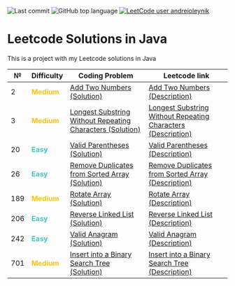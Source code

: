 ![Last commit](https://img.shields.io/github/last-commit/a-oleynik/leetcode-java?style=for-the-badge&color=9cf&logo=git)
![GitHub top language](https://img.shields.io/github/languages/top/a-oleynik/leetcode-java?style=for-the-badge&color=blue)
[![LeetCode user andreioleynik](https://img.shields.io/badge/dynamic/json?style=for-the-badge&labelColor=black&color=%23ffa116&label=Solved&query=solvedOverTotal&url=https%3A%2F%2Fleetcode-badge.vercel.app%2Fapi%2Fusers%2Fandreioleynik&logo=leetcode&logoColor=yellow)](https://leetcode.com/u/andreioleynik/)

# Leetcode Solutions in Java

This is a project with my Leetcode solutions in Java

| №   | Difficulty                                     | Coding Problem                                                                                                                                                                                 | Leetcode link                                                                                                                                             |
|-----|------------------------------------------------|------------------------------------------------------------------------------------------------------------------------------------------------------------------------------------------------|-----------------------------------------------------------------------------------------------------------------------------------------------------------|
| 2   | <span style="color:#fac31d"> **Medium**</span> | [Add Two Numbers (Solution)](https://github.com/a-oleynik/leetcode-java/tree/master/src/main/java/com/oleynik/java/leetcode/addtwonumbers/Solution.java)                                       | [Add Two Numbers (Description)](https://leetcode.com/problems/add-two-numbers/description/)                                                               |
| 3   | <span style="color:#fac31d"> **Medium**</span> | [Longest Substring Without Repeating Characters (Solution)](https://github.com/a-oleynik/leetcode-java/tree/master/src/main/java/com/oleynik/java/leetcode/longesrtsubstreang3/Solution.java)  | [Longest Substring Without Repeating Characters (Description)](https://leetcode.com/problems/longest-substring-without-repeating-characters/description/) |
| 20  | <span style="color:#46c6c2"> **Easy**</span>   | [Valid Parentheses (Solution)](https://github.com/a-oleynik/leetcode-java/tree/master/src/main/java/com/oleynik/java/leetcode/validparentheses/Solution.java)                                  | [Valid Parentheses (Description)](https://leetcode.com/problems/valid-parentheses/description/)                                                           |
| 26  | <span style="color:#46c6c2"> **Easy**</span>   | [Remove Duplicates from Sorted Array (Solution)](https://github.com/a-oleynik/leetcode-java/tree/master/src/main/java/com/oleynik/java/leetcode/removeduplicatesfromsortedarray/Solution.java) | [Remove Duplicates from Sorted Array (Description)](https://leetcode.com/problems/remove-duplicates-from-sorted-array/description/)                       |
| 189 | <span style="color:#fac31d"> **Medium**</span> | [Rotate Array (Solution)](https://github.com/a-oleynik/leetcode-java/tree/master/src/main/java/com/oleynik/java/leetcode/rotatearray/Solution.java)                                            | [Rotate Array (Description)](https://leetcode.com/problems/rotate-array/description/)                                                                     |
| 206 | <span style="color:#46c6c2"> **Easy**</span>   | [Reverse Linked List (Solution)](https://github.com/a-oleynik/leetcode-java/tree/master/src/main/java/com/oleynik/java/leetcode/reverselinkedlist/Solution.java)                               | [Reverse Linked List (Description)](https://leetcode.com/problems/reverse-linked-list/description/)                                                       |
| 242 | <span style="color:#46c6c2"> **Easy**</span>   | [Valid Anagram (Solution)](https://github.com/a-oleynik/leetcode-java/tree/master/src/main/java/com/oleynik/java/leetcode/validanagram/Solution.java)                                          | [Valid Anagram (Description)](https://leetcode.com/problems/valid-anagram/description/)                                                                   |
| 701 | <span style="color:#fac31d"> **Medium**</span> | [Insert into a Binary Search Tree (Solution)](https://github.com/a-oleynik/leetcode-java/tree/master/src/main/java/com/oleynik/java/leetcode/insertintobst/Solution.java)                      | [Insert into a Binary Search Tree (Description)](https://leetcode.com/problems/insert-into-a-binary-search-tree/description/)                             |


